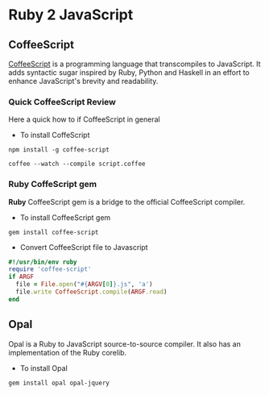 # Ruby 2 JavaScript



## CoffeeScript
[CoffeeScript][1] is a programming language that transcompiles to JavaScript. It adds syntactic sugar inspired by Ruby, Python and Haskell in an effort to enhance JavaScript's brevity and readability.
 

### Quick CoffeeScript Review 

Here a quick how to if CoffeeScript in general 

- To install CoffeScript 
```
npm install -g coffee-script
```


```
coffee --watch --compile script.coffee 
```

### Ruby CoffeScript gem 
**Ruby** CoffeeScript gem is a bridge to the official CoffeeScript compiler. 

- To install CoffeeScript gem
```
gem install coffee-script
```

- Convert CoffeeScript file to Javascript 

```ruby
#!/usr/bin/env ruby
require 'coffee-script'
if ARGF
  file = File.open("#{ARGV[0]}.js", 'a')
  file.write CoffeeScript.compile(ARGF.read)
end
```






## Opal 
Opal is a Ruby to JavaScript source-to-source compiler. It also has an implementation of the Ruby corelib.

- To install Opal
```
gem install opal opal-jquery
```





<br><br><br>
---
[1]: http://coffeescript.org
[5]: http://js2.coffee/